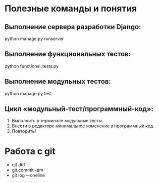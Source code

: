 # Полезные команды и понятия

## Выполнение сервера разработки Django:
python manage.py runserver

## Выполнение функциональных тестов:
python functional_tests.py

## Выполнение модульных тестов:
python manage.py test

## Цикл «модульный-тест/программный-код»:
1. Выполнить в терминале модульные тесты.
2. Внести в редакторе минимальное изменение в программный код.
3. Повторить!

# Работа с git

- git diff 
- git commit -am
- git log --oneline

